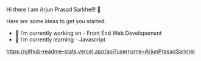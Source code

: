  Hi there I am Arjun Prasad Sarkhel!! 👋



Here are some ideas to get you started:

- 🔭 I’m currently working on - Front End Web Developement
- 🌱 I’m currently learning - Javascript

https://github-readme-stats.vercel.app/api?username=ArjunPrasadSarkhel
